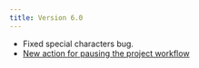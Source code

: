 ```yaml
---
title: Version 6.0
---
```

<ul>
<li>Fixed special characters bug.</li>
<li><a href="pause">New action for pausing the project workflow</a></li>
</ul>